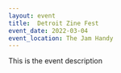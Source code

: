 ```yaml
---
layout: event
title:  Detroit Zine Fest
event_date: 2022-03-04
event_location: The Jam Handy
---
```


This is the event description

